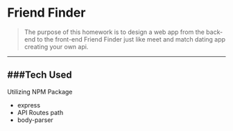 # Friend Finder

>  The purpose of this homework is to design a web app from the back-end to the front-end Friend Finder just like meet and match dating app creating your own api. 

---------------------------------------------

###Tech Used
----------------------------------------------
Utilizing NPM Package
* express
* API Routes path 
* body-parser